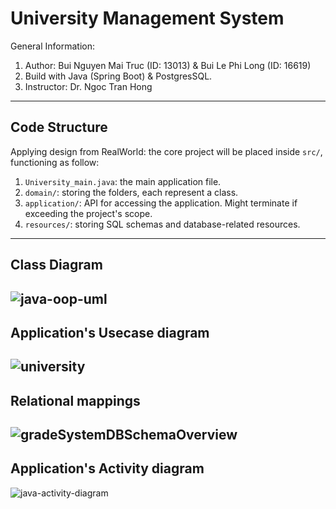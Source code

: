 # University Management System
General Information:

1. Author: Bui Nguyen Mai Truc (ID: 13013) & Bui Le Phi Long (ID: 16619)  
2. Build with Java (Spring Boot) & PostgresSQL.
3. Instructor: Dr. Ngoc Tran Hong

---
## Code Structure

Applying design from RealWorld: the core project will be placed inside `src/`, functioning as follow:
1. `University_main.java`: the main application file.
2. `domain/`: storing the folders, each represent a class. 
3. `application/`: API for accessing the application. Might terminate if exceeding the project's scope.
4. `resources/`: storing SQL schemas and database-related resources.
---
## Class Diagram
![java-oop-uml](https://user-images.githubusercontent.com/33834474/145139210-6b56b1a4-1c06-4db3-a535-92702e52c676.jpg)
---
## Application's Usecase diagram
![university](https://user-images.githubusercontent.com/80462415/143812483-bf6586cf-0956-4651-bbcf-9554a21b3eed.png)
---
## Relational mappings
![gradeSystemDBSchemaOverview](https://user-images.githubusercontent.com/33834474/145151507-f9a964d9-34ba-4c11-a1f2-383793f8a57d.png)
---
## Application's Activity diagram
![java-activity-diagram](https://user-images.githubusercontent.com/80462415/143812548-2c4eb2e1-f106-42c8-bc53-92b12af4d19d.png)




